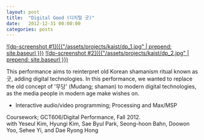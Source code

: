 ```yaml
---
layout: post
title:  "Digital Good (디지털 굿)"
date:   2012-12-31 00:00:00
categories: posts
---
```



<div class="post-image-lightbox" markdown="1">
<a href="{{ "/assets/projects/kaist/dp_1.jpg" | prepend: site.baseurl }} " data-lightbox="dp">![dp-screenshot #1]({{"/assets/projects/kaist/dp_1.jpg" | prepend: site.baseurl }})</a>
<a href="{{ "/assets/projects/kaist/dp_2.jpg" | prepend: site.baseurl }} " data-lightbox="dp">![dp-screenshot #2]({{"/assets/projects/kaist/dp_2.jpg" | prepend: site.baseurl }})</a>
</div>

This performance aims to reinterpret old Korean shamanism ritual known as 굿, adding digital technologies. In this performance, we wanted to replace the old concept of '무당' (Mudang; shaman) to modern digital technologies, as the media people in modern age make wishes on. 

- Interactive audio/video programming; Processing and Max/MSP

<p class="post-annotation">Coursework; GCT606/Digital Performance, Fall 2012. <br />
with Yeseul Kim, Hyungi Kim, Sae Byul Park, Seong-hoon Bahn, Doowon Yoo, Sehee Yi, and Dae Ryong Hong </p>
